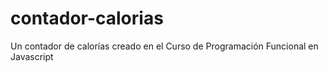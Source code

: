 # contador-calorias

Un contador de calorías creado en el Curso de Programación Funcional en Javascript
